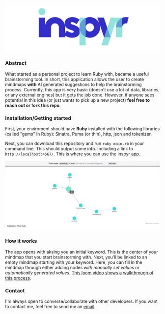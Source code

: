 ![Alt text](https://github.com/TimoKats/medium_articles/blob/c8597069b4afc91e00d9c82961524a4303d3f6d0/img/inspyr-logo.png "a title")
---
### Abstract
What started as a personal project to learn Ruby with, became a useful brainstorming tool. In short, this application allows the user to create mindmaps **with** AI generated suggestions to help the brainstorming process. Currently, this app is very basic (doesn't use a lot of data, libraries, or any external engines) but it gets the job done. However, if anyone sees potential in this idea (or just wants to pick up a new project) **feel free to reach out or fork this repo**.  

### Installation/Getting started
First, your enviroment should have **Ruby** installed with the following libraries (called "gems" in Ruby): Sinatra, Puma (or thin), http, json and tokenizer.  
  
Next, you can download this repository and run `ruby main.rb` in your command line. This should output some info. Including a link to `http://localhost:4567/`. This is where you can use the inspyr app.

![Alt text](https://github.com/TimoKats/medium_articles/blob/759fad4a0edb164d56571c0fc8a21f765452f0e3/img/screenshot%20inspyr.png "a title")

### How it works
The app opens with aksing you an initial keyword. This is the center of your mindmap that you start brainstorming with. Next, you'll be linked to an empty mindmap starting with your keyword. Here, you can fill in the mindmap through either adding nodes *with manually set values* or *automatically generated values*. [This loom video shows a walkthrough of this process](https://www.loom.com/share/16437175567f413cb7c2807412d151e5).

### Contact
I'm always open to converse/collaborate with other developers. If you want to contact me, feel free to send me an [email](mailto:tpakats@gmail.com).

